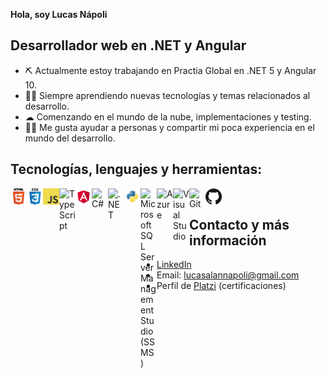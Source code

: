 **Hola, soy Lucas Nápoli**

## Desarrollador web en .NET y Angular 

 - ⛏ Actualmente estoy trabajando en Practia Global en .NET 5 y Angular 10.
- 👨‍💻 Siempre aprendiendo nuevas tecnologías y temas relacionados al desarrollo.
- ☁ Comenzando en el mundo de la nube, implementaciones y testing.
- 👨‍🏫 Me gusta ayudar a personas y compartir mi poca experiencia en el mundo del desarrollo.

## Tecnologías, lenguajes y herramientas:
<img align="left" alt="HTML5" width="26px" src="https://raw.githubusercontent.com/github/explore/80688e429a7d4ef2fca1e82350fe8e3517d3494d/topics/html/html.png" />
<img align="left" alt="CSS3" width="26px" src="https://raw.githubusercontent.com/github/explore/80688e429a7d4ef2fca1e82350fe8e3517d3494d/topics/css/css.png" />
<img align="left" alt="JavaScript" width="26px" src="https://raw.githubusercontent.com/github/explore/80688e429a7d4ef2fca1e82350fe8e3517d3494d/topics/javascript/javascript.png" />
<img align="left" alt="TypeScript" width="26px" src="https://upload.wikimedia.org/wikipedia/commons/thumb/4/4c/Typescript_logo_2020.svg/512px-Typescript_logo_2020.svg.png" />
<img align="left" alt="Angular" width="26px" src="https://raw.githubusercontent.com/github/explore/80688e429a7d4ef2fca1e82350fe8e3517d3494d/topics/angular/angular.png" />
<img align="left" alt="C#" width="26px" src="https://docs.microsoft.com/es-es/windows/images/csharp-logo.png" />
<img align="left" alt=".NET" width="26px" src="https://upload.wikimedia.org/wikipedia/commons/thumb/a/a3/.NET_Logo.svg/1024px-.NET_Logo.svg.png" />
<img align="left" alt="Python" width="26px" src="https://raw.githubusercontent.com/github/explore/80688e429a7d4ef2fca1e82350fe8e3517d3494d/topics/python/python.png" />
<img align="left" alt="Microsoft SQL Server Management Studio (SSMS)" width="26px" src="https://www.edureka.co/blog/wp-content/uploads/2019/10/logo.png" />
<img align="left" alt="Azure" width="26px" src="https://cdn-icons-png.flaticon.com/512/873/873107.png" />
<img align="left" alt="Visual Studio" width="26px" src="https://upload.wikimedia.org/wikipedia/commons/thumb/5/59/Visual_Studio_Icon_2019.svg/1200px-Visual_Studio_Icon_2019.svg.png" /> 
<img align="left" alt="Git" width="26px" src="https://e7.pngegg.com/pngimages/713/558/png-clipart-computer-icons-pro-git-github-logo-text-logo-thumbnail.png" />
<img align="left" alt="GitHub" width="26px" src="https://raw.githubusercontent.com/github/explore/78df643247d429f6cc873026c0622819ad797942/topics/github/github.png" />
<br/>

## Contacto y más información

 - [LinkedIn](https://www.linkedin.com/in/lucasnapoli7/)
 - Email: lucasalannapoli@gmail.com
 - Perfil de [Platzi](https://platzi.com/p/lucas-napoli/) (certificaciones)
